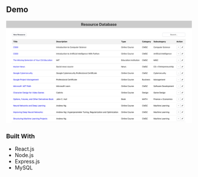 ## Demo

[![Resource Organizer Demo Video](./assets/images/resource_organizer_sc.png)](https://www.youtube.com/watch?v=mb5Kaartmes)

### Built With

* React.js
* Node.js
* Express.js
* MySQL
